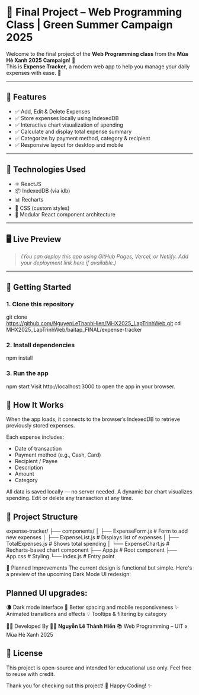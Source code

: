 
# 🌿 Final Project – Web Programming Class | Green Summer Campaign 2025

Welcome to the final project of the **Web Programming class** from the **Mùa Hè Xanh 2025 Campaign**! 🚀  
This is **Expense Tracker**, a modern web app to help you manage your daily expenses with ease. 💸

---

## 📌 Features

- ✅ Add, Edit & Delete Expenses  
- ✅ Store expenses locally using IndexedDB  
- ✅ Interactive chart visualization of spending  
- ✅ Calculate and display total expense summary  
- ✅ Categorize by payment method, category & recipient  
- ✅ Responsive layout for desktop and mobile  

---

## 🧩 Technologies Used

- ⚛️ ReactJS
- 📦 IndexedDB (via idb)
- 📊 Recharts
- 🎨 CSS (custom styles)
- 🧱 Modular React component architecture

---

## 🖥️ Live Preview

> _(You can deploy this app using GitHub Pages, Vercel, or Netlify. Add your deployment link here if available.)_

---

## 🚀 Getting Started

### 1. Clone this repository

git clone https://github.com/NguyenLeThanhHien/MHX2025_LapTrinhWeb.git
cd MHX2025_LapTrinhWeb/baitap_FINAL/expense-tracker
### 2. Install dependencies
npm install
### 3. Run the app
npm start
Visit http://localhost:3000 to open the app in your browser.

## 🧠 How It Works
When the app loads, it connects to the browser’s IndexedDB to retrieve previously stored expenses.

Each expense includes:

* Date of transaction
* Payment method (e.g., Cash, Card)
* Recipient / Payee
* Description
* Amount
* Category

All data is saved locally — no server needed.
A dynamic bar chart visualizes spending.
Edit or delete any transaction at any time.

## 📂 Project Structure
expense-tracker/
├── components/
│   ├── ExpenseForm.js        # Form to add new expenses
│   ├── ExpenseList.js        # Displays list of expenses
│   ├── TotalExpenses.js      # Shows total spending
│   └── ExpenseChart.js       # Recharts-based chart component
├── App.js                    # Root component
├── App.css                   # Styling
└── index.js                  # Entry point

🎨 Planned Improvements
The current design is functional but simple. Here's a preview of the upcoming Dark Mode UI redesign:

## Planned UI upgrades:
🌘 Dark mode interface
📱 Better spacing and mobile responsiveness
✨ Animated transitions and effects
💡 Tooltips & filtering by category


🧑‍💻 Developed By
👨‍💻 **Nguyễn Lê Thành Hiển**
📚 Web Programming – UIT x Mùa Hè Xanh 2025

## 📜 License
This project is open-source and intended for educational use only.
Feel free to reuse with credit.

Thank you for checking out this project! 🌱
Happy Coding! ✨